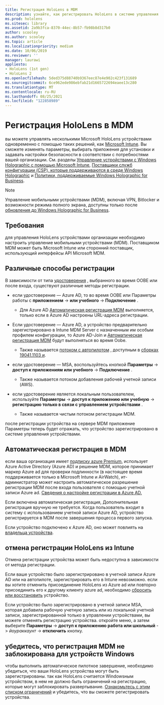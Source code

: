 ```yaml
---
title: Регистрация HoloLens в MDM
description: узнайте, как регистрировать HoloLens в системе управления мобильными устройствами (MDM) для упрощения управления несколькими устройствами.
ms.prod: hololens
ms.sitesec: library
ms.assetid: 2a9b3fca-8370-44ec-8b57-fb98b8d317b0
author: scooley
ms.author: scooley
ms.topic: article
ms.localizationpriority: medium
ms.date: 10/06/2019
ms.reviewer: ''
manager: laurawi
appliesto:
- HoloLens (1st gen)
- HoloLens 2
ms.openlocfilehash: 5ded375d88740b9367eec87e4e902c423f131689
ms.sourcegitcommit: 6ce962ede986ebfab21d1665722694eaee13c280
ms.translationtype: MT
ms.contentlocale: ru-RU
ms.lasthandoff: 08/25/2021
ms.locfileid: "122858989"
---
```

# <a name="enroll-hololens-in-mdm"></a>Регистрация HoloLens в MDM

вы можете управлять несколькими Microsoft HoloLens устройствами одновременно с помощью таких решений, как [Microsoft Intune](/intune/windows-holographic-for-business). Вы сможете изменять параметры, выбирать приложения для установки и задавать настройки безопасности в соответствии с потребностями вашей организации. См. разделы [Управление устройствами с Windows Holographic с помощью Microsoft Intune](/intune/windows-holographic-for-business), [Поставщики служб конфигурации (CSP), которые поддерживаются в среде Windows Holographic](https://msdn.microsoft.com/windows/hardware/commercialize/customize/mdm/configuration-service-provider-reference#hololens) и [Политики, поддерживаемые Windows Holographic for Business](https://msdn.microsoft.com/windows/hardware/commercialize/customize/mdm/policy-configuration-service-provider#hololenspolicies).

> [!NOTE]
> Управление мобильными устройствами (MDM), включая VPN, Bitlocker и возможности режима полного экрана, доступны только после [обновления до Windows Holographic for Business](hololens1-upgrade-enterprise.md).

## <a name="requirements"></a>Требования

 для управления HoloLens устройствами организации необходимо настроить управление мобильными устройствами (MDM). Поставщиком MDM может быть Microsoft Intune или сторонний поставщик, использующий интерфейсы API Microsoft MDM.

## <a name="different-ways-to-enroll"></a>Различные способы регистрации

В зависимости от типа [удостоверения](hololens-identity.md) , выбранного во время OOBE или после входа, существуют различные методы регистрации.

- если удостоверение — Azure AD, то во время OOBE или Параметры работы с **приложением**  ->  **или учебного**  ->  **Подключение** .
    - Для Azure AD [Автоматическая регистрация MDM](hololens-enroll-mdm.md#auto-enrollment-in-mdm) выполняется, только если в Azure AD настроены URL-адреса регистрации.

- Если удостоверение — Azure AD, а устройство предварительно зарегистрировано в Intune MDM Server с назначенным им особым профилем конфигурации, то Azure AD-Join и [Автоматическая регистрация MDM](hololens-enroll-mdm.md#auto-enrollment-in-mdm) будут выполняться во время Oobe.
    - Также называется [потоком с автопилотом](hololens2-autopilot.md) , доступным в [сборках 19041.1103 и](hololens-release-notes.md#windows-holographic-version-2004).


- если удостоверение — MSA, воспользуйтесь кнопкой **Параметры**  ->  **доступ к приложениям или учебного**  ->  **Подключение** .
    - Также называется потоком добавления рабочей учетной записи (AWS).
- если удостоверение является локальным пользователем, используйте **Параметры**  ->  **доступ к приложению или учебную**  ->  **регистрацию только в связи с управлением устройствами** .
    - Также называется чистым потоком регистрации MDM.

после регистрации устройства на сервере MDM приложение Параметры теперь будет отражать, что устройство зарегистрировано в системе управления устройствами.

## <a name="auto-enrollment-in-mdm"></a>Автоматическая регистрация в MDM

если ваша организация имеет [подписку azure Premium](https://azure.microsoft.com/overview/), использует Azure Active Directory (Azure AD) и решение MDM, которое принимает маркер Azure ad для проверки подлинности (в настоящее время поддерживается только в Microsoft Intune и AirWatch), ит-администратор может настроить автоматическое разрешение регистрации MDM после входа пользователя с помощью учетной записи Azure ad. [Сведения о настройке регистрации в Azure AD.](/mem/intune/enrollment/windows-enroll#enable-windows-10-automatic-enrollment)

Если включена автоматическая регистрация, Дополнительная регистрация вручную не требуется. Когда пользователь входит в систему с использованием учетной записи Azure AD, устройство регистрируется в MDM после завершения процесса первого запуска.

Если устройство подключено к Azure AD, оно может повлиять на [владельца устройства](security-adminless-os.md#device-owner).

## <a name="unenroll-hololens-from-intune"></a>отмена регистрации HoloLens из Intune

Отмена регистрации устройства может быть недоступна в зависимости от метода регистрации.

Если ваше устройство было зарегистрировано в учетной записи Azure AD или на автопилоте, зарегистрировать его в Intune невозможно. если вы хотите отменить присоединение HoloLens из Azure ad или повторно присоединить его к другому клиенту azure ad, необходимо [сбросить или восстановить](hololens-recovery.md#reset-the-device) устройство.

Если устройство было зарегистрировано в учетной записи MSA, которая добавила рабочую учетную запись или из локальной учетной записи, зарегистрированной только в управлении устройствами, вы можете отменять регистрацию устройства. откройте меню, а затем выберите **Параметры**  ->  **доступ к приложению работа или школьный**  ->  *йоураккаунт*  ->  **отключить** кнопку.

## <a name="ensure-that-mdm-enrollment-isnt-blocked-for-windows-devices"></a>убедитесь, что регистрация MDM не заблокирована для устройств Windows

чтобы выполнить автоматическое пилотное завершение, необходимо убедиться, что ваши HoloLens устройства могут быть зарегистрированы. так как HoloLens считается Windowsным устройством, в нем не должно быть ограничений на регистрацию, которые могут заблокировать развертывание. [Ознакомьтесь с этим списком ограничений](/mem/intune/enrollment/enrollment-restrictions-set) и убедитесь, что вы сможете регистрировать устройства.